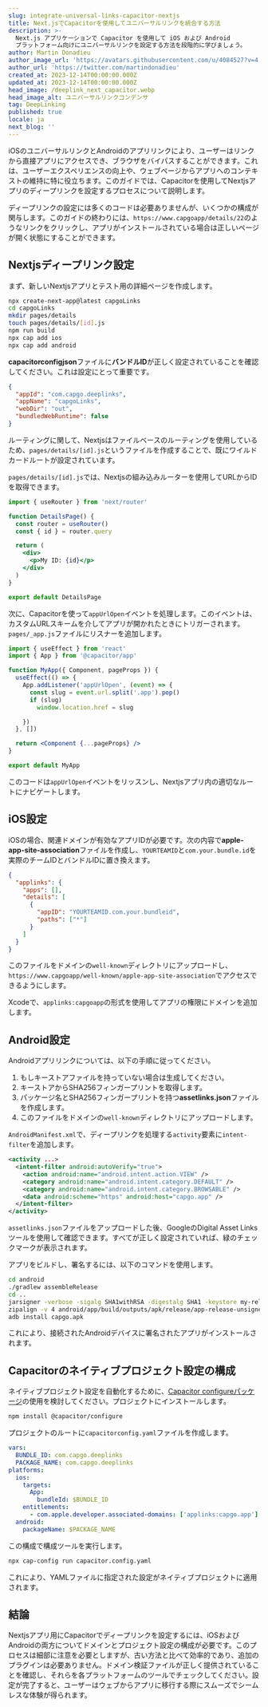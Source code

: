 ```yaml
---
slug: integrate-universal-links-capacitor-nextjs
title: Next.jsでCapacitorを使用してユニバーサルリンクを統合する方法
description: >-
  Next.js アプリケーションで Capacitor を使用して iOS および Android
  プラットフォーム向けにユニバーサルリンクを設定する方法を段階的に学びましょう。
author: Martin Donadieu
author_image_url: 'https://avatars.githubusercontent.com/u/4084527?v=4'
author_url: 'https://twitter.com/martindonadieu'
created_at: 2023-12-14T00:00:00.000Z
updated_at: 2023-12-14T00:00:00.000Z
head_image: /deeplink_next_capacitor.webp
head_image_alt: ユニバーサルリンクコンデンサ
tag: DeepLinking
published: true
locale: ja
next_blog: ''
---
```


iOSのユニバーサルリンクとAndroidのアプリリンクにより、ユーザーはリンクから直接アプリにアクセスでき、ブラウザをバイパスすることができます。これは、ユーザーエクスペリエンスの向上や、ウェブページからアプリへのコンテキストの維持に特に役立ちます。このガイドでは、Capacitorを使用してNextjsアプリのディープリンクを設定するプロセスについて説明します。

ディープリンクの設定には多くのコードは必要ありませんが、いくつかの構成が関与します。このガイドの終わりには、`https://www.capgoapp/details/22`のようなリンクをクリックし、アプリがインストールされている場合は正しいページが開く状態にすることができます。

## Nextjsディープリンク設定

まず、新しいNextjsアプリとテスト用の詳細ページを作成します。

```sh
npx create-next-app@latest capgoLinks
cd capgoLinks
mkdir pages/details
touch pages/details/[id].js
npm run build
npx cap add ios
npx cap add android
```

**capacitorconfigjson**ファイルに**バンドルID**が正しく設定されていることを確認してください。これは設定にとって重要です。

```json
{
  "appId": "com.capgo.deeplinks",
  "appName": "capgoLinks",
  "webDir": "out",
  "bundledWebRuntime": false
}
```

ルーティングに関して、Nextjsはファイルベースのルーティングを使用しているため、`pages/details/[id].js`というファイルを作成することで、既にワイルドカードルートが設定されています。

`pages/details/[id].js`では、Nextjsの組み込みルーターを使用してURLからIDを取得できます。

```jsx
import { useRouter } from 'next/router'

function DetailsPage() {
  const router = useRouter()
  const { id } = router.query

  return (
    <div>
      <p>My ID: {id}</p>
    </div>
  )
}

export default DetailsPage
```

次に、Capacitorを使って`appUrlOpen`イベントを処理します。このイベントは、カスタムURLスキームを介してアプリが開かれたときにトリガーされます。`pages/_app.js`ファイルにリスナーを追加します。

```jsx
import { useEffect } from 'react'
import { App } from '@capacitor/app'

function MyApp({ Component, pageProps }) {
  useEffect(() => {
    App.addListener('appUrlOpen', (event) => {
      const slug = event.url.split('.app').pop()
      if (slug)
        window.location.href = slug

    })
  }, [])

  return <Component {...pageProps} />
}

export default MyApp
```

このコードは`appUrlOpen`イベントをリッスンし、Nextjsアプリ内の適切なルートにナビゲートします。

## iOS設定

iOSの場合、関連ドメインが有効なアプリIDが必要です。次の内容で**apple-app-site-association**ファイルを作成し、`YOURTEAMID`と`com.your.bundle.id`を実際のチームIDとバンドルIDに置き換えます。

```json
{
  "applinks": {
    "apps": [],
    "details": [
      {
        "appID": "YOURTEAMID.com.your.bundleid",
        "paths": ["*"]
      }
    ]
  }
}
```

このファイルをドメインの`well-known`ディレクトリにアップロードし、`https://www.capgoapp/well-known/apple-app-site-association`でアクセスできるようにします。

Xcodeで、`applinks:capgoapp`の形式を使用してアプリの権限にドメインを追加します。

## Android設定

Androidアプリリンクについては、以下の手順に従ってください。

1. もしキーストアファイルを持っていない場合は生成してください。
2. キーストアからSHA256フィンガープリントを取得します。
3. パッケージ名とSHA256フィンガープリントを持つ**assetlinks.json**ファイルを作成します。
4. このファイルをドメインの`well-known`ディレクトリにアップロードします。

`AndroidManifest.xml`で、ディープリンクを処理する`activity`要素に`intent-filter`を追加します。

```xml
<activity ...>
  <intent-filter android:autoVerify="true">
    <action android:name="android.intent.action.VIEW" />
    <category android:name="android.intent.category.DEFAULT" />
    <category android:name="android.intent.category.BROWSABLE" />
    <data android:scheme="https" android:host="capgo.app" />
  </intent-filter>
</activity>
```

`assetlinks.json`ファイルをアップロードした後、GoogleのDigital Asset Linksツールを使用して確認できます。すべてが正しく設定されていれば、緑のチェックマークが表示されます。

アプリをビルドし、署名するには、以下のコマンドを使用します。

```sh
cd android
./gradlew assembleRelease
cd ..
jarsigner -verbose -sigalg SHA1withRSA -digestalg SHA1 -keystore my-release-key.keystore android/app/build/outputs/apk/release/app-release-unsigned.apk alias_name
zipalign -v 4 android/app/build/outputs/apk/release/app-release-unsigned.apk capgo.apk
adb install capgo.apk
```

これにより、接続されたAndroidデバイスに署名されたアプリがインストールされます。

## Capacitorのネイティブプロジェクト設定の構成

ネイティブプロジェクト設定を自動化するために、[Capacitor configureパッケージ](https://github.com/ionic-team/capacitor-configure/)の使用を検討してください。プロジェクトにインストールします。

```sh
npm install @capacitor/configure
```

プロジェクトのルートに`capacitorconfig.yaml`ファイルを作成します。

```yaml
vars:
  BUNDLE_ID: com.capgo.deeplinks
  PACKAGE_NAME: com.capgo.deeplinks
platforms:
  ios:
    targets:
      App:
        bundleId: $BUNDLE_ID
    entitlements:
      - com.apple.developer.associated-domains: ['applinks:capgo.app']
  android:
    packageName: $PACKAGE_NAME
```

この構成で構成ツールを実行します。

```sh
npx cap-config run capacitor.config.yaml
```

これにより、YAMLファイルに指定された設定がネイティブプロジェクトに適用されます。

## 結論

Nextjsアプリ用にCapacitorでディープリンクを設定するには、iOSおよびAndroidの両方についてドメインとプロジェクト設定の構成が必要です。このプロセスは細部に注意を必要としますが、古い方法と比べて効率的であり、追加のプラグインは必要ありません。ドメイン検証ファイルが正しく提供されていることを確認し、それらを各プラットフォームのツールでチェックしてください。設定が完了すると、ユーザーはウェブからアプリに移行する際にスムーズでシームレスな体験が得られます。